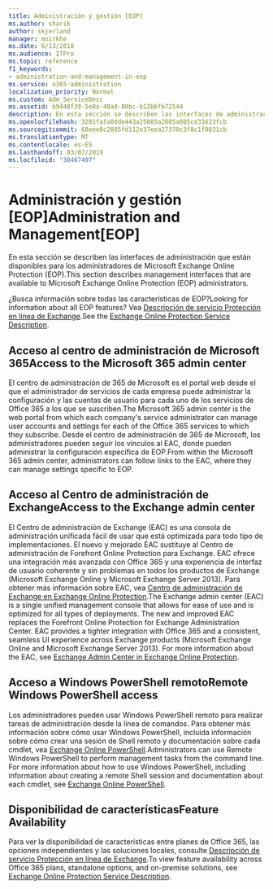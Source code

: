 ```yaml
---
title: Administración y gestión [EOP]
ms.author: sharik
author: skjerland
manager: mnirkhe
ms.date: 6/13/2018
ms.audience: ITPro
ms.topic: reference
f1_keywords:
- administration-and-management-in-eop
ms.service: o365-administration
localization_priority: Normal
ms.custom: Adm_ServiceDesc
ms.assetid: b9448f39-5e8a-48a4-80bc-b12b6fb72544
description: En esta sección se describen las interfaces de administración que están disponibles para los administradores de Microsoft Exchange Online Protection (EOP).
ms.openlocfilehash: 3281fafa8dde443a25085a2605a085cd31623fcb
ms.sourcegitcommit: 68eee0c2885fd112e37eea27370c3f8c1f0831cb
ms.translationtype: MT
ms.contentlocale: es-ES
ms.lasthandoff: 03/07/2019
ms.locfileid: "30467497"
---
```

# <a name="administration-and-managementeop"></a><span data-ttu-id="9b654-103">Administración y gestión [EOP]</span><span class="sxs-lookup"><span data-stu-id="9b654-103">Administration and Management[EOP]</span></span>

<span data-ttu-id="9b654-104">En esta sección se describen las interfaces de administración que están disponibles para los administradores de Microsoft Exchange Online Protection (EOP).</span><span class="sxs-lookup"><span data-stu-id="9b654-104">This section describes management interfaces that are available to Microsoft Exchange Online Protection (EOP) administrators.</span></span>
  
<span data-ttu-id="9b654-105">¿Busca información sobre todas las características de EOP?</span><span class="sxs-lookup"><span data-stu-id="9b654-105">Looking for information about all EOP features?</span></span> <span data-ttu-id="9b654-106">Vea [Descripción de servicio Protección en línea de Exchange](exchange-online-protection-service-description.md).</span><span class="sxs-lookup"><span data-stu-id="9b654-106">See the [Exchange Online Protection Service Description](exchange-online-protection-service-description.md).</span></span>
  
## <a name="access-to-the-microsoft-365-admin-center"></a><span data-ttu-id="9b654-107">Acceso al centro de administración de Microsoft 365</span><span class="sxs-lookup"><span data-stu-id="9b654-107">Access to the Microsoft 365 admin center</span></span>
<span data-ttu-id="9b654-108"><a name="BKMK_accesstotheoffice365admincenter"> </a></span><span class="sxs-lookup"><span data-stu-id="9b654-108"></span></span>

<span data-ttu-id="9b654-109">El centro de administración de 365 de Microsoft es el portal web desde el que el administrador de servicios de cada empresa puede administrar la configuración y las cuentas de usuario para cada uno de los servicios de Office 365 a los que se suscriben.</span><span class="sxs-lookup"><span data-stu-id="9b654-109">The Microsoft 365 admin center is the web portal from which each company's service administrator can manage user accounts and settings for each of the Office 365 services to which they subscribe.</span></span> <span data-ttu-id="9b654-110">Desde el centro de administración de 365 de Microsoft, los administradores pueden seguir los vínculos al EAC, donde pueden administrar la configuración específica de EOP.</span><span class="sxs-lookup"><span data-stu-id="9b654-110">From within the Microsoft 365 admin center, administrators can follow links to the EAC, where they can manage settings specific to EOP.</span></span>
  
## <a name="access-to-the-exchange-admin-center"></a><span data-ttu-id="9b654-111">Acceso al Centro de administración de Exchange</span><span class="sxs-lookup"><span data-stu-id="9b654-111">Access to the Exchange admin center</span></span>
<span data-ttu-id="9b654-112"><a name="BKMK_accesstotheexchangeadmincenter"> </a></span><span class="sxs-lookup"><span data-stu-id="9b654-112"></span></span>

<span data-ttu-id="9b654-p103">El Centro de administración de Exchange (EAC) es una consola de administración unificada fácil de usar que está optimizada para todo tipo de implementaciones. El nuevo y mejorado EAC sustituye al Centro de administración de Forefront Online Protection para Exchange. EAC ofrece una integración más avanzada con Office 365 y una experiencia de interfaz de usuario coherente y sin problemas en todos los productos de Exchange (Microsoft Exchange Online y Microsoft Exchange Server 2013). Para obtener más información sobre EAC, vea [Centro de administración de Exchange en Exchange Online Protection](https://go.microsoft.com/fwlink/p/?LinkId=282381).</span><span class="sxs-lookup"><span data-stu-id="9b654-p103">The Exchange admin center (EAC) is a single unified management console that allows for ease of use and is optimized for all types of deployments. The new and improved EAC replaces the Forefront Online Protection for Exchange Administration Center. EAC provides a tighter integration with Office 365 and a consistent, seamless UI experience across Exchange products (Microsoft Exchange Online and Microsoft Exchange Server 2013). For more information about the EAC, see [Exchange Admin Center in Exchange Online Protection](https://go.microsoft.com/fwlink/p/?LinkId=282381).</span></span>
  
## <a name="remote-windows-powershell-access"></a><span data-ttu-id="9b654-117">Acceso a Windows PowerShell remoto</span><span class="sxs-lookup"><span data-stu-id="9b654-117">Remote Windows PowerShell access</span></span>
<span data-ttu-id="9b654-118"><a name="BKMK_remotewindowspowershellaccess"> </a></span><span class="sxs-lookup"><span data-stu-id="9b654-118"></span></span>

 <span data-ttu-id="9b654-p104">Los administradores pueden usar Windows PowerShell remoto para realizar tareas de administración desde la línea de comandos. Para obtener más información sobre cómo usar Windows PowerShell, incluida información sobre cómo crear una sesión de Shell remoto y documentación sobre cada cmdlet, vea [Exchange Online PowerShell](https://go.microsoft.com/fwlink/p/?LinkId=282266).</span><span class="sxs-lookup"><span data-stu-id="9b654-p104">Administrators can use Remote Windows PowerShell to perform management tasks from the command line. For more information about how to use Windows PowerShell, including information about creating a remote Shell session and documentation about each cmdlet, see [Exchange Online PowerShell](https://go.microsoft.com/fwlink/p/?LinkId=282266).</span></span>
  
## <a name="feature-availability"></a><span data-ttu-id="9b654-121">Disponibilidad de características</span><span class="sxs-lookup"><span data-stu-id="9b654-121">Feature Availability</span></span>
<span data-ttu-id="9b654-122"><a name="BKMK_remotewindowspowershellaccess"> </a></span><span class="sxs-lookup"><span data-stu-id="9b654-122"></span></span>

<span data-ttu-id="9b654-123">Para ver la disponibilidad de características entre planes de Office 365, las opciones independientes y las soluciones locales, consulte [Descripción de servicio Protección en línea de Exchange](exchange-online-protection-service-description.md).</span><span class="sxs-lookup"><span data-stu-id="9b654-123">To view feature availability across Office 365 plans, standalone options, and on-premise solutions, see [Exchange Online Protection Service Description](exchange-online-protection-service-description.md).</span></span>
  

